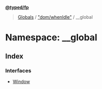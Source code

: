 **[@typed/fp](../README.md)**

> [Globals](../globals.md) / ["dom/whenIdle"](_dom_whenidle_.md) / \_\_global

# Namespace: \_\_global

## Index

### Interfaces

* [Window](../interfaces/_dom_whenidle_.__global.window.md)
